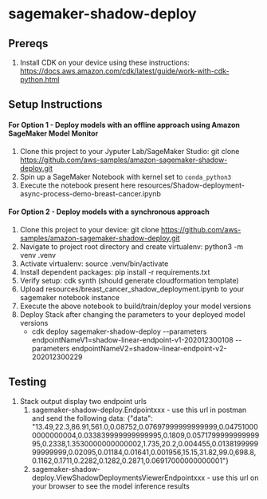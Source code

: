 # sagemaker-shadow-deploy

## Prereqs

1. Install CDK on your device using these instructions: https://docs.aws.amazon.com/cdk/latest/guide/work-with-cdk-python.html



## Setup Instructions

#### For Option 1 - Deploy models with an offline approach using Amazon SageMaker Model Monitor

1. Clone this project to your Jyputer Lab/SageMaker Studio: git clone https://github.com/aws-samples/amazon-sagemaker-shadow-deploy.git
2. Spin up a SageMaker Notebook with kernel set to `conda_python3`
3. Execute the notebook present here resources/Shadow-deployment-async-process-demo-breast-cancer.ipynb

#### For Option 2  - Deploy models with a synchronous approach 

1. Clone this project to your device: git clone https://github.com/aws-samples/amazon-sagemaker-shadow-deploy.git
2. Navigate to project root directory and create virtualenv: python3 -m venv .venv
3. Activate virtualenv: source .venv/bin/activate
4. Install dependent packages: pip install -r requirements.txt
5. Verify setup: cdk synth  (should generate cloudformation template)
6. Upload resources/breast_cancer_shadow_deployment.ipynb to your sagemaker notebook instance
7. Execute the above notebook to build/train/deploy your model versions
8. Deploy Stack after changing the parameters to your deployed model versions  
    - cdk deploy sagemaker-shadow-deploy --parameters endpointNameV1=shadow-linear-endpoint-v1-202012300108 --parameters endpointNameV2=shadow-linear-endpoint-v2-202012300229

## Testing

1. Stack output display two endpoint urls 
     1. sagemaker-shadow-deploy.Endpointxxx -  use this url in postman and send the following data:
     {"data": "13.49,22.3,86.91,561.0,0.08752,0.07697999999999999,0.047510000000000004,0.033839999999999995,0.1809,0.057179999999999995,0.2338,1.3530000000000002,1.735,20.2,0.004455,0.013819999999999999,0.02095,0.01184,0.01641,0.001956,15.15,31.82,99.0,698.8,0.1162,0.1711,0.2282,0.1282,0.2871,0.06917000000000001"}
     2. sagemaker-shadow-deploy.ViewShadowDeploymentsViewerEndpointxxx - use this url on your browser to see the model inference results 

